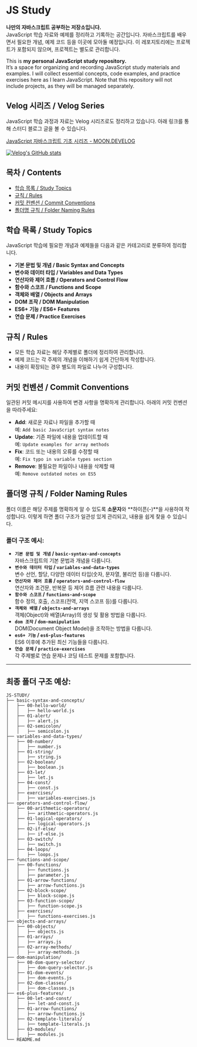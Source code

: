 # JS Study

**나만의 자바스크립트 공부하는 저장소입니다.**  
JavaScript 학습 자료와 예제를 정리하고 기록하는 공간입니다. 자바스크립트를 배우면서 필요한 개념, 예제 코드 등을 이곳에 모아둘 예정입니다. 이 레포지토리에는 프로젝트가 포함되지 않으며, 프로젝트는 별도로 관리합니다.

This is **my personal JavaScript study repository.**  
It’s a space for organizing and recording JavaScript study materials and examples. I will collect essential concepts, code examples, and practice exercises here as I learn JavaScript. Note that this repository will not include projects, as they will be managed separately.

## Velog 시리즈 / Velog Series

JavaScript 학습 과정과 자료는 Velog 시리즈로도 정리하고 있습니다. 아래 링크를 통해 스터디 블로그 글을 볼 수 있습니다.

[JavaScript 자바스크립트 기초 시리즈 - MOON.DEVELOG](https://velog.io/@moon_dev/series/JavaScript-자바스크립트)

[![Velog's GitHub stats](https://velog-readme-stats.vercel.app/api?name=moon_dev)](https://velog-readme-stats.vercel.app/api/redirect?name=moon_dev)

## 목차 / Contents

- [학습 목록 / Study Topics](#학습-목록--study-topics)
- [규칙 / Rules](#규칙--rules)
- [커밋 컨벤션 / Commit Conventions](#커밋-컨벤션--commit-conventions)
- [폴더명 규칙 / Folder Naming Rules](#폴더명-규칙--folder-naming-rules)

## 학습 목록 / Study Topics

JavaScript 학습에 필요한 개념과 예제들을 다음과 같은 카테고리로 분류하여 정리합니다.

- **기본 문법 및 개념 / Basic Syntax and Concepts**
- **변수와 데이터 타입 / Variables and Data Types**
- **연산자와 제어 흐름 / Operators and Control Flow**
- **함수와 스코프 / Functions and Scope**
- **객체와 배열 / Objects and Arrays**
- **DOM 조작 / DOM Manipulation**
- **ES6+ 기능 / ES6+ Features**
- **연습 문제 / Practice Exercises**

## 규칙 / Rules

- 모든 학습 자료는 해당 주제별로 폴더에 정리하여 관리합니다.
- 예제 코드는 각 주제의 개념을 이해하기 쉽게 간단하게 작성합니다.
- 내용이 확장되는 경우 별도의 파일로 나누어 구성합니다.

## 커밋 컨벤션 / Commit Conventions

일관된 커밋 메시지를 사용하여 변경 사항을 명확하게 관리합니다. 아래의 커밋 컨벤션을 따라주세요:

- **Add**: 새로운 자료나 파일을 추가할 때  
  예: `Add basic JavaScript syntax notes`
- **Update**: 기존 파일에 내용을 업데이트할 때  
  예: `Update examples for array methods`
- **Fix**: 코드 또는 내용의 오류를 수정할 때  
  예: `Fix typo in variable types section`
- **Remove**: 불필요한 파일이나 내용을 삭제할 때  
  예: `Remove outdated notes on ES5`

## 폴더명 규칙 / Folder Naming Rules

폴더 이름은 해당 주제를 명확하게 알 수 있도록 **소문자**와 **하이픈(-)**을 사용하여 작성합니다. 이렇게 하면 폴더 구조가 일관성 있게 관리되고, 내용을 쉽게 찾을 수 있습니다.

### 폴더 구조 예시:

- **`기본 문법 및 개념` / `basic-syntax-and-concepts`**  
  자바스크립트의 기본 문법과 개념을 다룹니다.
- **`변수와 데이터 타입` / `variables-and-data-types`**  
  변수 선언, 할당, 다양한 데이터 타입(숫자, 문자열, 불리언 등)을 다룹니다.
- **`연산자와 제어 흐름` / `operators-and-control-flow`**  
  연산자와 조건문, 반복문 등 제어 흐름 관련 내용을 다룹니다.
- **`함수와 스코프` / `functions-and-scope`**  
  함수 정의, 호출, 스코프(전역, 지역 스코프 등)를 다룹니다.
- **`객체와 배열` / `objects-and-arrays`**  
  객체(Object)와 배열(Array)의 생성 및 활용 방법을 다룹니다.
- **`dom 조작` / `dom-manipulation`**  
  DOM(Document Object Model)을 조작하는 방법을 다룹니다.
- **`es6+ 기능` / `es6-plus-features`**  
  ES6 이후에 추가된 최신 기능들을 다룹니다.
- **`연습 문제` / `practice-exercises`**  
  각 주제별로 연습 문제나 코딩 테스트 문제를 포함합니다.

---

## 최종 폴더 구조 예상:

```plaintext
JS-STUDY/
├── basic-syntax-and-concepts/
│   ├── 00-hello-world/
│   │   ├── hello-world.js
│   ├── 01-alert/
│   │   ├── alert.js
│   ├── 02-semicolon/
│   │   ├── semicolon.js
├── variables-and-data-types/
│   ├── 00-number/
│   │   ├── number.js
│   ├── 01-string/
│   │   ├── string.js
│   ├── 02-boolean/
│   │   ├── boolean.js
│   ├── 03-let/
│   │   ├── let.js
│   ├── 04-const/
│   │   ├── const.js
│   ├── exercises/
│   │   ├── variables-exercises.js
├── operators-and-control-flow/
│   ├── 00-arithmetic-operators/
│   │   ├── arithmetic-operators.js
│   ├── 01-logical-operators/
│   │   ├── logical-operators.js
│   ├── 02-if-else/
│   │   ├── if-else.js
│   ├── 03-switch/
│   │   ├── switch.js
│   ├── 04-loops/
│   │   ├── loops.js
├── functions-and-scope/
│   ├── 00-functions/
│   │   ├── functions.js
│   │   ├── parameter.js
│   ├── 01-arrow-functions/
│   │   ├── arrow-functions.js
│   ├── 02-block-scope/
│   │   ├── block-scope.js
│   ├── 03-function-scope/
│   │   ├── function-scope.js
│   ├── exercises/
│   │   ├── functions-exercises.js
├── objects-and-arrays/
│   ├── 00-objects/
│   │   ├── objects.js
│   ├── 01-arrays/
│   │   ├── arrays.js
│   ├── 02-array-methods/
│   │   ├── array-methods.js
├── dom-manipulation/
│   ├── 00-dom-query-selector/
│   │   ├── dom-query-selector.js
│   ├── 01-dom-events/
│   │   ├── dom-events.js
│   ├── 02-dom-classes/
│   │   ├── dom-classes.js
├── es6-plus-features/
│   ├── 00-let-and-const/
│   │   ├── let-and-const.js
│   ├── 01-arrow-functions/
│   │   ├── arrow-functions.js
│   ├── 02-template-literals/
│   │   ├── template-literals.js
│   ├── 03-modules/
│   │   ├── modules.js
└── README.md
```
